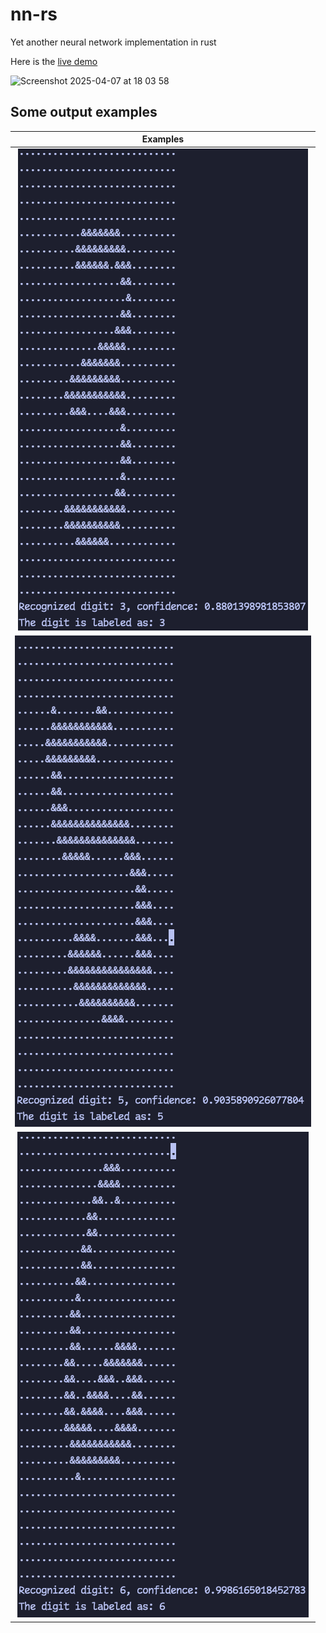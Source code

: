 # nn-rs

Yet another neural network implementation in rust

Here is the [live demo](https://www.driedyellowpeach.us/playground/canvas)

<img width="942" alt="Screenshot 2025-04-07 at 18 03 58" src="https://github.com/user-attachments/assets/4f44a5b7-d596-4588-b830-f84e4a217d03" />

## Some output examples

|            Examples             |
| :-----------------------------: |
| ![img](./doc/pics/output-3.png) |
| ![img](./doc/pics/output-5.png) |
| ![img](./doc/pics/output-6.png) |
